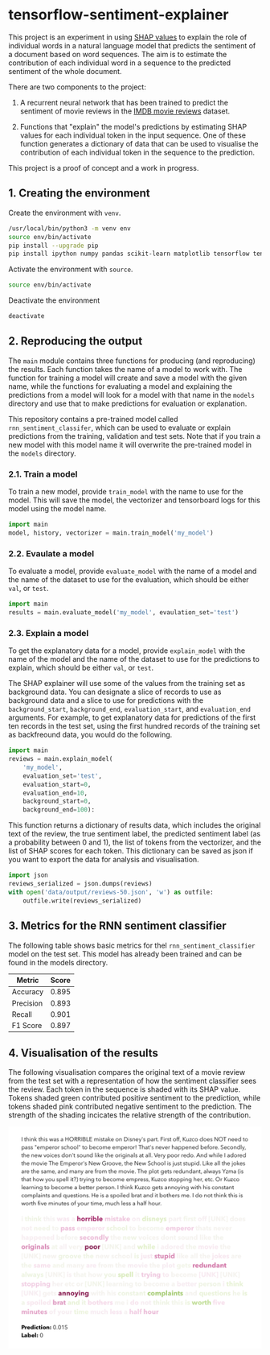 # tensorflow-sentiment-explainer

This project is an experiment in using [SHAP values](https://christophm.github.io/interpretable-ml-book/shap.html) to explain the role of individual words in a natural language model that predicts the sentiment of a document based on word sequences. The aim is to estimate the contribution of each individual word in a sequence to the predicted sentiment of the whole document.

There are two components to the project:

1. A recurrent neural network that has been trained to predict the sentiment of movie reviews in the [IMDB movie reviews](https://www.tensorflow.org/datasets/catalog/imdb_reviews) dataset.

2. Functions that "explain" the model's predictions by estimating SHAP values for each individual token in the input sequence. One of these function generates a dictionary of data that can be used to visualise the contribution of each individual token in the sequence to the prediction.

This project is a proof of concept and a work in progress.

## 1. Creating the environment

Create the environment with `venv`.

```zsh
/usr/local/bin/python3 -m venv env
source env/bin/activate
pip install --upgrade pip
pip install ipython numpy pandas scikit-learn matplotlib tensorflow tensorflow-datasets shap
```

Activate the environment with `source`.

```zsh
source env/bin/activate
```

Deactivate the environment

```zsh
deactivate
```

## 2. Reproducing the output

The `main` module contains three functions for producing (and reproducing) the results. Each function takes the name of a model to work with. The function for training a model will create and save a model with the given name, while the functions for evaluating a model and explaining the predictions from a model will look for a model with that name in the `models` directory and use that to make predictions for evaluation or explanation.

This repository contains a pre-trained model called `rnn_sentiment_classifer`, which can be used to evaluate or explain predictions from the training, validation and test sets. Note that if you train a new model with this model name it will overwrite the pre-trained model in the `models` directory.

### 2.1. Train a model

To train a new model, provide `train_model` with the name to use for the model. This will save the model, the vectorizer and tensorboard logs for this model using the model name.

```python
import main
model, history, vectorizer = main.train_model('my_model')
```

### 2.2. Evaulate a model

To evaluate a model, provide `evaluate_model` with the name of a model and the name of the dataset to use for the evaluation, which should be either `val`, or `test`.

```python
import main
results = main.evaluate_model('my_model', evaulation_set='test')
```

### 2.3. Explain a model

To get the explanatory data for a model, provide `explain_model` with the name of the model and the name of the dataset to use for the predictions to explain, which should be either `val`, or `test`. 

The SHAP explainer will use some of the values from the training set as background data. You can designate a slice of records to use as background data and a slice to use for predictions with the `background_start`, `background_end`, `evaluation_start`, and `evaluation_end` arguments. For example, to get explanatory data for predictions of the first ten records in the test set, using the first hundred records of the training set as backfreound data, you would do the following.

```python
import main
reviews = main.explain_model(
    'my_model',
    evaluation_set='test', 
    evaluation_start=0, 
    evaluation_end=10,
    background_start=0, 
    background_end=100):
```

This function returns a dictionary of results data, which includes the original text of the review, the true sentiment label, the predicted sentiment label (as a probability between 0 and 1), the list of tokens from the vectorizer, and the list of SHAP scores for each token. This dictionary can be saved as json if you want to export the data for analysis and visualisation.

```python
import json
reviews_serialized = json.dumps(reviews)
with open('data/output/reviews-50.json', 'w') as outfile:
    outfile.write(reviews_serialized)
```

## 3. Metrics for the RNN sentiment classifier

The following table shows basic metrics for thel `rnn_sentiment_classifier` model on the test set. This model has already been trained and can be found in the models directory.

| Metric    | Score  |
| --------- | ------ |
| Accuracy  | 0.895  |
| Precision | 0.893  |
| Recall    | 0.901  |
| F1 Score  | 0.897  |

## 4. Visualisation of the results

The following visualisation compares the original text of a movie review from the test set with a representation of how the sentiment classifier sees the review. Each token in the sequence is shaded with its SHAP value. Tokens shaded green contributed positive sentiment to the prediction, while tokens shaded pink contributed negative sentiment to the prediction. The strength of the shading incicates the relative strength of the contribution.

<img src="docs/visual-explanation.png" width="800" alt="A visualisation of SHAP scores for each token in a sequence of tokens comprising a movie review" />
